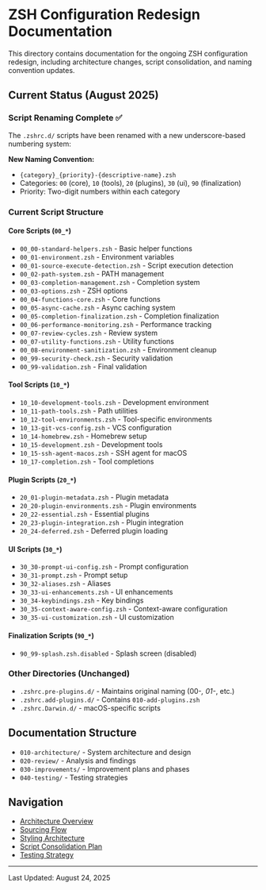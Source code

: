 # ZSH Configuration Redesign Documentation

This directory contains documentation for the ongoing ZSH configuration redesign, including architecture changes, script consolidation, and naming convention updates.

## Current Status (August 2025)

### Script Renaming Complete ✅
The `.zshrc.d/` scripts have been renamed with a new underscore-based numbering system:

**New Naming Convention:**
- `{category}_{priority}-{descriptive-name}.zsh`
- Categories: `00` (core), `10` (tools), `20` (plugins), `30` (ui), `90` (finalization)
- Priority: Two-digit numbers within each category

### Current Script Structure

#### Core Scripts (`00_*`)
- `00_00-standard-helpers.zsh` - Basic helper functions
- `00_01-environment.zsh` - Environment variables
- `00_01-source-execute-detection.zsh` - Script execution detection
- `00_02-path-system.zsh` - PATH management
- `00_03-completion-management.zsh` - Completion system
- `00_03-options.zsh` - ZSH options
- `00_04-functions-core.zsh` - Core functions
- `00_05-async-cache.zsh` - Async caching system
- `00_05-completion-finalization.zsh` - Completion finalization
- `00_06-performance-monitoring.zsh` - Performance tracking
- `00_07-review-cycles.zsh` - Review system
- `00_07-utility-functions.zsh` - Utility functions
- `00_08-environment-sanitization.zsh` - Environment cleanup
- `00_99-security-check.zsh` - Security validation
- `00_99-validation.zsh` - Final validation

#### Tool Scripts (`10_*`)
- `10_10-development-tools.zsh` - Development environment
- `10_11-path-tools.zsh` - Path utilities
- `10_12-tool-environments.zsh` - Tool-specific environments
- `10_13-git-vcs-config.zsh` - VCS configuration
- `10_14-homebrew.zsh` - Homebrew setup
- `10_15-development.zsh` - Development tools
- `10_15-ssh-agent-macos.zsh` - SSH agent for macOS
- `10_17-completion.zsh` - Tool completions

#### Plugin Scripts (`20_*`)
- `20_01-plugin-metadata.zsh` - Plugin metadata
- `20_20-plugin-environments.zsh` - Plugin environments
- `20_22-essential.zsh` - Essential plugins
- `20_23-plugin-integration.zsh` - Plugin integration
- `20_24-deferred.zsh` - Deferred plugin loading

#### UI Scripts (`30_*`)
- `30_30-prompt-ui-config.zsh` - Prompt configuration
- `30_31-prompt.zsh` - Prompt setup
- `30_32-aliases.zsh` - Aliases
- `30_33-ui-enhancements.zsh` - UI enhancements
- `30_34-keybindings.zsh` - Key bindings
- `30_35-context-aware-config.zsh` - Context-aware configuration
- `30_35-ui-customization.zsh` - UI customization

#### Finalization Scripts (`90_*`)
- `90_99-splash.zsh.disabled` - Splash screen (disabled)

### Other Directories (Unchanged)
- `.zshrc.pre-plugins.d/` - Maintains original naming (00-*, 01-*, etc.)
- `.zshrc.add-plugins.d/` - Contains `010-add-plugins.zsh`
- `.zshrc.Darwin.d/` - macOS-specific scripts

## Documentation Structure

- `010-architecture/` - System architecture and design
- `020-review/` - Analysis and findings
- `030-improvements/` - Improvement plans and phases
- `040-testing/` - Testing strategies

## Navigation

- [Architecture Overview](010-architecture/010-overview.md)
- [Sourcing Flow](010-architecture/020-sourcing-flow.md)
- [Styling Architecture](010-architecture/040-styling-architecture.md)
- [Script Consolidation Plan](030-improvements/020-script-consolidation-plan.md)
- [Testing Strategy](040-testing/010-testing-strategy.md)

---
Last Updated: August 24, 2025
